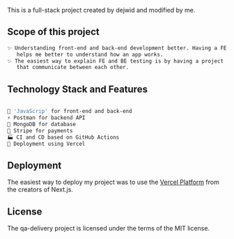 This is a full-stack project created by dejwid and modified by me.

## Scope of this project

```bash
✨ Understanding front-end and back-end development better. Having a FE and a BE that communicate,
   helps me better to understand how an app works.
✨ The easiest way to explain FE and BE testing is by having a project with FE, API, and DB
   that communicate between each other.
```

## Technology Stack and Features

```bash

🚀 'JavaScrip' for front-end and back-end
⚡ Postman for backend API
💾 MongoDB for database
🧰 Stripe for payments
🏭 CI and CD based on GitHub Actions
🚢 Deployment using Vercel

```

## Deployment

The easiest way to deploy my project was to use the [Vercel Platform](https://vercel.com/new?utm_medium=default-template&filter=next.js&utm_source=create-next-app&utm_campaign=create-next-app-readme) from the creators of Next.js.

## License
The qa-delivery project is licensed under the terms of the MIT license.
